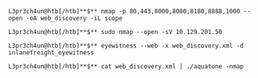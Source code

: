 `L3pr3ch4un@htb[/htb]**$** nmap -p 80,443,8000,8080,8180,8888,1000 --open -oA web_discovery -iL scope`

`L3pr3ch4un@htb[/htb]**$** sudo nmap --open -sV 10.129.201.50`

`L3pr3ch4un@htb[/htb]**$** eyewitness --web -x web_discovery.xml -d inlanefreight_eyewitness`

`L3pr3ch4un@htb[/htb]**$** cat web_discovery.xml | ./aquatone -nmap`

